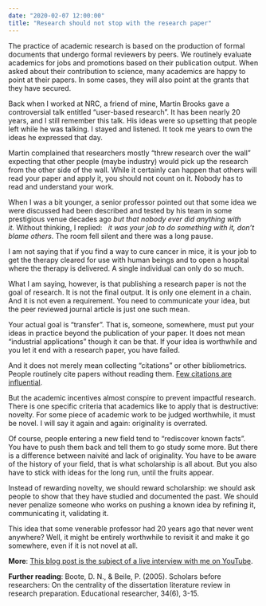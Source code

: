 ```yaml
---
date: "2020-02-07 12:00:00"
title: "Research should not stop with the research paper"
---
```




The practice of academic research is based on the production of formal documents that undergo formal reviewers by peers. We routinely evaluate academics for jobs and promotions based on their publication output. When asked about their contribution to science, many academics are happy to point at their papers. In some cases, they will also point at the grants that they have secured.

Back when I worked at NRC, a friend of mine, Martin Brooks gave a controversial talk entitled &ldquo;user-based research&rdquo;. It has been nearly 20 years, and I still remember this talk. His ideas were so upsetting that people left while he was talking. I stayed and listened. It took me years to own the ideas he expressed that day.

Martin complained that researchers mostly &ldquo;threw research over the wall&rdquo; expecting that other people (maybe industry) would pick up the research from the other side of the wall. While it certainly can happen that others will read your paper and apply it, you should not count on it. Nobody has to read and understand your work.

When I was a bit younger, a senior professor pointed out that some idea we were discussed had been described and tested by his team in some prestigious venue decades ago <em>but that nobody ever did anything with it.</em> Without thinking, I replied:   <em>it was your job to do something with it, don&rsquo;t blame others</em>. The room fell silent and there was a long pause.

I am not saying that if you find a way to cure cancer in mice, it is your job to get the therapy cleared for use with human beings and to open a hospital where the therapy is delivered. A single individual can only do so much.

What I am saying, however, is that publishing a research paper is not the goal of research. It is not the final output. It is only one element in a chain. And it is not even a requirement. You need to communicate your idea, but the peer reviewed journal article is just one such mean.

Your actual goal is &ldquo;transfer&rdquo;. That is, someone, somewhere, must put your ideas in practice beyond the publication of your paper. It does not mean &ldquo;industrial applications&rdquo; though it can be that. If your idea is worthwhile and you let it end with a research paper, you have failed.

And it does not merely mean collecting &ldquo;citations&rdquo; or other bibliometrics. People routinely cite papers without reading them. [Few citations are influential](https://arxiv.org/abs/1501.06587).

But the academic incentives almost conspire to prevent impactful research. There is one specific criteria that academics like to apply that is destructive: novelty. For some piece of academic work to be judged worthwhile, it must be novel. I will say it again and again: originality is overrated.

Of course, people entering a new field tend to &ldquo;rediscover known facts&rdquo;. You have to push them back and tell them to go study some more. But there is a difference between naivité and lack of originality. You have to be aware of the history of your field, that is what scholarship is all about. But you also have to stick with ideas for the long run, until the fruits appear.

Instead of rewarding novelty, we should reward scholarship: we should ask people to show that they have studied and documented the past. We should never penalize someone who works on pushing a known idea by refining it, communicating it, validating it.

This idea that some venerable professor had 20 years ago that never went anywhere? Well, it might be entirely worthwhile to revisit it and make it go somewhere, even if it is not novel at all.

__More__: [This blog post is the subject of a live interview with me on YouTube](https://www.youtube.com/watch?v=pcaekrL0tqY).

__Further reading__: Boote, D. N., &amp; Beile, P. (2005). Scholars before researchers: On the centrality of the dissertation literature review in research preparation. Educational researcher, 34(6), 3-15.

